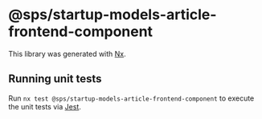 # @sps/startup-models-article-frontend-component

This library was generated with [Nx](https://nx.dev).

## Running unit tests

Run `nx test @sps/startup-models-article-frontend-component` to execute the unit tests via [Jest](https://jestjs.io).
